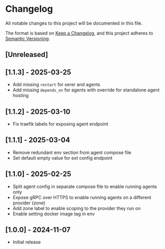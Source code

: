 # Changelog

All notable changes to this project will be documented in this file.

The format is based on [Keep a Changelog](https://keepachangelog.com/en/1.0.0/),
and this project adheres to [Semantic Versioning](https://semver.org/spec/v2.0.0.html).

## [Unreleased]

## [1.1.3] - 2025-03-25

- Add missing `restart` for serer and agents
- Add missing `depends_on` for agents with override for standalone agent hosting

## [1.1.2] - 2025-03-10

- Fix traefik labels for exposing agent endpoint 

## [1.1.1] - 2025-03-04

- Remove redundant env section from agent compose file
- Set default empty value for ext config endpoint

## [1.1.0] - 2025-02-25

- Split agent config in separate compose file to enable running agents only
- Expose gRPC over HTTPS to enable running agents on a different provider (zone)
- Add zone label to enable scoping to the provider they run on
- Enable setting docker image tag in env

## [1.0.0] - 2024-11-07

- Initial release